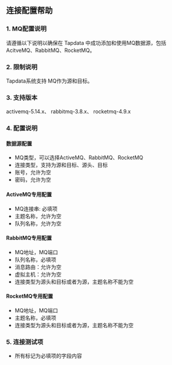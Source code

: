 ## **连接配置帮助**
### **1. MQ配置说明**
请遵循以下说明以确保在 Tapdata 中成功添加和使用MQ数据源，包括AcitveMQ、RabbitMQ、RocketMQ。

### **2. 限制说明**
Tapdata系统支持 MQ作为源和目标。

### **3. 支持版本**
activemq-5.14.x、 rabbitmq-3.8.x、 rocketmq-4.9.x

### **4. 配置说明**
#### **数据源配置**<br>
- MQ类型，可以选择ActiveMQ、RabbitMQ、RocketMQ
- 连接类型，支持为源和目标、源头、目标
- 账号，允许为空
- 密码，允许为空

#### **ActiveMQ专用配置**<br>
- MQ连接串: 必填项
- 主题名称，允许为空
- 队列名称，允许为空

#### **RabbitMQ专用配置**<br>
- MQ地址，MQ端口
- 队列名称，必填项
- 消息路由：允许为空
- 虚拟主机：允许为空
- 连接类型为源头和目标或者为源，主题名称不能为空

#### **RocketMQ专用配置**<br>
- MQ地址，MQ端口
- 主题名称，必填项
- 连接类型为源头和目标或者为源，主题名称不能为空

### **5. 连接测试项**
- 所有标记为必填项的字段内容
